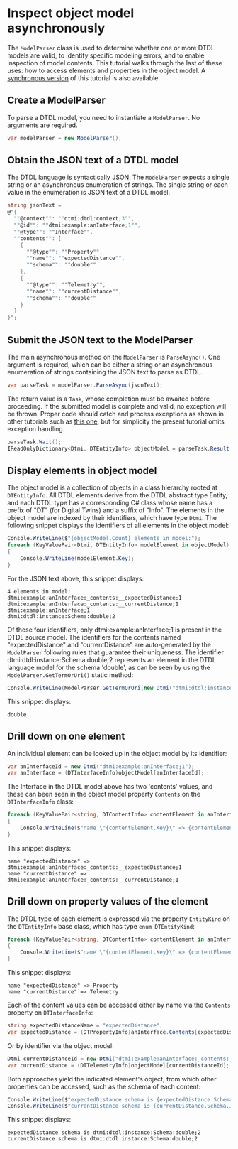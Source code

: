 ﻿# Inspect object model asynchronously

The `ModelParser` class is used to determine whether one or more DTDL models are valid, to identify specific modeling errors, and to enable inspection of model contents.
This tutorial walks through the last of these uses: how to access elements and properties in the object model.
A [synchronous version](./Tutorial04_InspectObjectModel.md) of this tutorial is also available.

## Create a ModelParser

To parse a DTDL model, you need to instantiate a `ModelParser`.
No arguments are required.

```C# Snippet:DtdlParserTutorial04Async_CreateModelParser
var modelParser = new ModelParser();
```

## Obtain the JSON text of a DTDL model

The DTDL language is syntactically JSON.
The `ModelParser` expects a single string or an asynchronous enumeration of strings.
The single string or each value in the enumeration is JSON text of a DTDL model.

```C# Snippet:DtdlParserTutorial04Async_ObtainDtdlText
string jsonText =
@"{
  ""@context"": ""dtmi:dtdl:context;3"",
  ""@id"": ""dtmi:example:anInterface;1"",
  ""@type"": ""Interface"",
  ""contents"": [
    {
      ""@type"": ""Property"",
      ""name"": ""expectedDistance"",
      ""schema"": ""double""
    },
    {
      ""@type"": ""Telemetry"",
      ""name"": ""currentDistance"",
      ""schema"": ""double""
    }
  ]
}";
```

## Submit the JSON text to the ModelParser

The main asynchronous method on the `ModelParser` is `ParseAsync()`.
One argument is required, which can be either a string or an asynchronous enumeration of strings containing the JSON text to parse as DTDL.

```C# Snippet:DtdlParserTutorial04Async_CallParseAsync
var parseTask = modelParser.ParseAsync(jsonText);
```

The return value is a `Task`, whose completion must be awaited before proceeding.
If the submitted model is complete and valid, no exception will be thrown.
Proper code should catch and process exceptions as shown in other tutorials such as [this one](Tutorial02_FixInvalidDtdlModelAsync.md), but for simplicity the present tutorial omits exception handling.

```C# Snippet:DtdlParserTutorial04Async_CallWait
parseTask.Wait();
IReadOnlyDictionary<Dtmi, DTEntityInfo> objectModel = parseTask.Result;
```

## Display elements in object model

The object model is a collection of objects in a class hierarchy rooted at `DTEntityInfo`.
All DTDL elements derive from the DTDL abstract type Entity, and each DTDL type has a corresponding C# class whose name has a prefix of "DT" (for Digital Twins) and a suffix of "Info".
The elements in the object model are indexed by their identifiers, which have type `Dtmi`.  The following snippet displays the identifiers of all elements in the object model:

```C# Snippet:DtdlParserTutorial04Async_DisplayElements
Console.WriteLine($"{objectModel.Count} elements in model:");
foreach (KeyValuePair<Dtmi, DTEntityInfo> modelElement in objectModel)
{
    Console.WriteLine(modelElement.Key);
}
```

For the JSON text above, this snippet displays:

```Console
4 elements in model:
dtmi:example:anInterface:_contents:__expectedDistance;1
dtmi:example:anInterface:_contents:__currentDistance;1
dtmi:example:anInterface;1
dtmi:dtdl:instance:Schema:double;2
```

Of these four identifiers, only dtmi:example:anInterface;1 is present in the DTDL source model.
The identifiers for the contents named "expectedDistance" and "currentDistance" are auto-generated by the `ModelParser` following rules that guarantee their uniqueness.
The identifier dtmi:dtdl:instance:Schema:double;2 represents an element in the DTDL language model for the schema 'double', as can be seen by using the `ModelParser.GetTermOrUri()` static method:

```C# Snippet:DtdlParserTutorial04Async_DisplayDoubleTerm
Console.WriteLine(ModelParser.GetTermOrUri(new Dtmi("dtmi:dtdl:instance:Schema:double;2")));
```

This snippet displays:

```Console
double
```

## Drill down on one element

An individual element can be looked up in the object model by its identifier:

```C# Snippet:DtdlParserTutorial04Async_GetInterfaceById
var anInterfaceId = new Dtmi("dtmi:example:anInterface;1");
var anInterface = (DTInterfaceInfo)objectModel[anInterfaceId];
```

The Interface in the DTDL model above has two 'contents' values, and these can been seen in the object model property `Contents` on the `DTInterfaceInfo` class:

```C# Snippet:DtdlParserTutorial04Async_DisplayInterfaceContentIds
foreach (KeyValuePair<string, DTContentInfo> contentElement in anInterface.Contents)
{
    Console.WriteLine($"name \"{contentElement.Key}\" => {contentElement.Value.Id}");
}
```

This snippet displays:

```Console
name "expectedDistance" => dtmi:example:anInterface:_contents:__expectedDistance;1
name "currentDistance" => dtmi:example:anInterface:_contents:__currentDistance;1
```

## Drill down on property values of the element

The DTDL type of each element is expressed via the property `EntityKind` on the `DTEntityInfo` base class, which has type `enum DTEntityKind`:

```C# Snippet:DtdlParserTutorial04Async_DisplayInterfaceContentKinds
foreach (KeyValuePair<string, DTContentInfo> contentElement in anInterface.Contents)
{
    Console.WriteLine($"name \"{contentElement.Key}\" => {contentElement.Value.EntityKind}");
}
```

This snippet displays:

```Console
name "expectedDistance" => Property
name "currentDistance" => Telemetry
```

Each of the content values can be accessed either by name via the `Contents` property on `DTInterfaceInfo`:

```C# Snippet:DtdlParserTutorial04Async_GetPropertyByName
string expectedDistanceName = "expectedDistance";
var expectedDistance = (DTPropertyInfo)anInterface.Contents[expectedDistanceName];
```

Or by identifier via the object model:

```C# Snippet:DtdlParserTutorial04Async_GetTelemetryById
Dtmi currentDistanceId = new Dtmi("dtmi:example:anInterface:_contents:__currentDistance;1");
var currentDistance = (DTTelemetryInfo)objectModel[currentDistanceId];
```

Both approaches yield the indicated element's object, from which other properties can be accessed, such as the schema of each content:

```C# Snippet:DtdlParserTutorial04Async_DisplayContentSchema
Console.WriteLine($"expectedDistance schema is {expectedDistance.Schema.Id}");
Console.WriteLine($"currentDistance schema is {currentDistance.Schema.Id}");
```

This snippet displays:

```Console
expectedDistance schema is dtmi:dtdl:instance:Schema:double;2
currentDistance schema is dtmi:dtdl:instance:Schema:double;2
```
